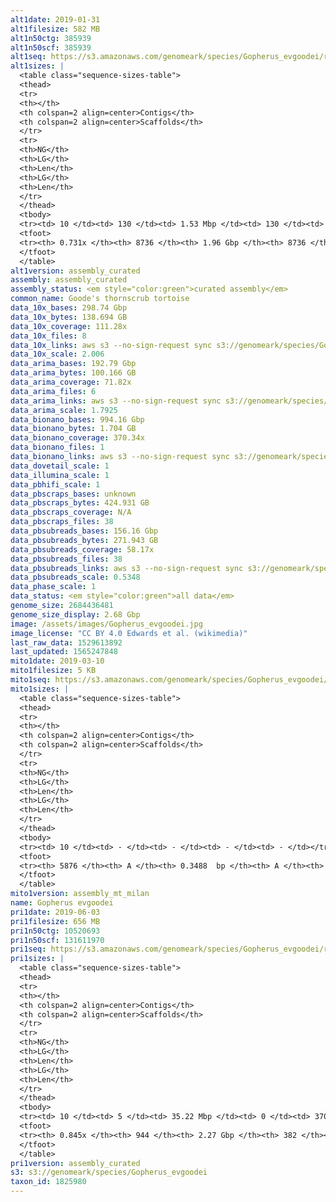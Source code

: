 ```yaml
---
alt1date: 2019-01-31
alt1filesize: 582 MB
alt1n50ctg: 385939
alt1n50scf: 385939
alt1seq: https://s3.amazonaws.com/genomeark/species/Gopherus_evgoodei/rGopEvg1/assembly_curated/rGopEvg1.alt.cur.20190131.fasta.gz
alt1sizes: |
  <table class="sequence-sizes-table">
  <thead>
  <tr>
  <th></th>
  <th colspan=2 align=center>Contigs</th>
  <th colspan=2 align=center>Scaffolds</th>
  </tr>
  <tr>
  <th>NG</th>
  <th>LG</th>
  <th>Len</th>
  <th>LG</th>
  <th>Len</th>
  </tr>
  </thead>
  <tbody>
  <tr><td> 10 </td><td> 130 </td><td> 1.53 Mbp </td><td> 130 </td><td> 1.53 Mbp </td></tr>  <tr><td> 20 </td><td> 339 </td><td> 1.10 Mbp </td><td> 339 </td><td> 1.10 Mbp </td></tr>  <tr><td> 30 </td><td> 624 </td><td> 0.81 Mbp </td><td> 624 </td><td> 0.81 Mbp </td></tr>  <tr><td> 40 </td><td> 1015 </td><td> 0.58 Mbp </td><td> 1015 </td><td> 0.58 Mbp </td></tr>  <tr style="background-color:#cccccc;"><td> 50 </td><td> 1583 </td><td> 0.39 Mbp </td><td> 1583 </td><td> 0.39 Mbp </td></tr>  <tr><td> 60 </td><td> 2546 </td><td> 0.19 Mbp </td><td> 2546 </td><td> 0.19 Mbp </td></tr>  <tr><td> 70 </td><td> 5712 </td><td> 41.51 Kbp </td><td> 5712 </td><td> 41.51 Kbp </td></tr>  <tr><td> 80 </td><td> - </td><td> - </td><td> - </td><td> - </td></tr>  <tr><td> 90 </td><td> - </td><td> - </td><td> - </td><td> - </td></tr>  <tr><td> 100 </td><td> - </td><td> - </td><td> - </td><td> - </td></tr>  </tbody>
  <tfoot>
  <tr><th> 0.731x </th><th> 8736 </th><th> 1.96 Gbp </th><th> 8736 </th><th> 1.96 Gbp </th></tr>
  </tfoot>
  </table>
alt1version: assembly_curated
assembly: assembly_curated
assembly_status: <em style="color:green">curated assembly</em>
common_name: Goode's thornscrub tortoise
data_10x_bases: 298.74 Gbp
data_10x_bytes: 138.694 GB
data_10x_coverage: 111.28x
data_10x_files: 8
data_10x_links: aws s3 --no-sign-request sync s3://genomeark/species/Gopherus_evgoodei/rGopEvg1/genomic_data/10x/ .<br>
data_10x_scale: 2.006
data_arima_bases: 192.79 Gbp
data_arima_bytes: 100.166 GB
data_arima_coverage: 71.82x
data_arima_files: 6
data_arima_links: aws s3 --no-sign-request sync s3://genomeark/species/Gopherus_evgoodei/rGopEvg1/genomic_data/arima/ .<br>
data_arima_scale: 1.7925
data_bionano_bases: 994.16 Gbp
data_bionano_bytes: 1.704 GB
data_bionano_coverage: 370.34x
data_bionano_files: 1
data_bionano_links: aws s3 --no-sign-request sync s3://genomeark/species/Gopherus_evgoodei/rGopEvg1/genomic_data/bionano/ .<br>
data_dovetail_scale: 1
data_illumina_scale: 1
data_pbhifi_scale: 1
data_pbscraps_bases: unknown
data_pbscraps_bytes: 424.931 GB
data_pbscraps_coverage: N/A
data_pbscraps_files: 38
data_pbsubreads_bases: 156.16 Gbp
data_pbsubreads_bytes: 271.943 GB
data_pbsubreads_coverage: 58.17x
data_pbsubreads_files: 38
data_pbsubreads_links: aws s3 --no-sign-request sync s3://genomeark/species/Gopherus_evgoodei/rGopEvg1/genomic_data/pacbio/ . --exclude "*scraps.bam* --exclude "*ccs.bam*"<br>
data_pbsubreads_scale: 0.5348
data_phase_scale: 1
data_status: <em style="color:green">all data</em>
genome_size: 2684436481
genome_size_display: 2.68 Gbp
image: /assets/images/Gopherus_evgoodei.jpg
image_license: "CC BY 4.0 Edwards et al. (wikimedia)"
last_raw_data: 1529613892
last_updated: 1565247848
mito1date: 2019-03-10
mito1filesize: 5 KB
mito1seq: https://s3.amazonaws.com/genomeark/species/Gopherus_evgoodei/rGopEvg1/assembly_mt_milan/rGopEvg1.MT.20190310.fasta.gz
mito1sizes: |
  <table class="sequence-sizes-table">
  <thead>
  <tr>
  <th></th>
  <th colspan=2 align=center>Contigs</th>
  <th colspan=2 align=center>Scaffolds</th>
  </tr>
  <tr>
  <th>NG</th>
  <th>LG</th>
  <th>Len</th>
  <th>LG</th>
  <th>Len</th>
  </tr>
  </thead>
  <tbody>
  <tr><td> 10 </td><td> - </td><td> - </td><td> - </td><td> - </td></tr>  <tr><td> 20 </td><td> - </td><td> - </td><td> - </td><td> - </td></tr>  <tr><td> 30 </td><td> - </td><td> - </td><td> - </td><td> - </td></tr>  <tr><td> 40 </td><td> - </td><td> - </td><td> - </td><td> - </td></tr>  <tr style="background-color:#cccccc;"><td> 50 </td><td> - </td><td style="background-color:#ff8888;"> - </td><td> - </td><td style="background-color:#ff8888;"> - </td></tr>  <tr><td> 60 </td><td> - </td><td> - </td><td> - </td><td> - </td></tr>  <tr><td> 70 </td><td> - </td><td> - </td><td> - </td><td> - </td></tr>  <tr><td> 80 </td><td> - </td><td> - </td><td> - </td><td> - </td></tr>  <tr><td> 90 </td><td> - </td><td> - </td><td> - </td><td> - </td></tr>  <tr><td> 100 </td><td> - </td><td> - </td><td> - </td><td> - </td></tr>  </tbody>
  <tfoot>
  <tr><th> 5876 </th><th> A </th><th> 0.3488  bp </th><th> A </th><th> 0.3488  bp </th></tr>
  </tfoot>
  </table>
mito1version: assembly_mt_milan
name: Gopherus evgoodei
pri1date: 2019-06-03
pri1filesize: 656 MB
pri1n50ctg: 10520693
pri1n50scf: 131611970
pri1seq: https://s3.amazonaws.com/genomeark/species/Gopherus_evgoodei/rGopEvg1/assembly_curated/rGopEvg1.pri.cur.20190603.fasta.gz
pri1sizes: |
  <table class="sequence-sizes-table">
  <thead>
  <tr>
  <th></th>
  <th colspan=2 align=center>Contigs</th>
  <th colspan=2 align=center>Scaffolds</th>
  </tr>
  <tr>
  <th>NG</th>
  <th>LG</th>
  <th>Len</th>
  <th>LG</th>
  <th>Len</th>
  </tr>
  </thead>
  <tbody>
  <tr><td> 10 </td><td> 5 </td><td> 35.22 Mbp </td><td> 0 </td><td> 370.34 Mbp </td></tr>  <tr><td> 20 </td><td> 15 </td><td> 24.11 Mbp </td><td> 1 </td><td> 299.45 Mbp </td></tr>  <tr><td> 30 </td><td> 29 </td><td> 16.81 Mbp </td><td> 2 </td><td> 225.14 Mbp </td></tr>  <tr><td> 40 </td><td> 47 </td><td> 13.53 Mbp </td><td> 4 </td><td> 147.43 Mbp </td></tr>  <tr style="background-color:#cccccc;"><td> 50 </td><td> 69 </td><td style="background-color:#88ff88;"> 10.52 Mbp </td><td> 6 </td><td style="background-color:#88ff88;"> 131.61 Mbp </td></tr>  <tr><td> 60 </td><td> 101 </td><td> 6.90 Mbp </td><td> 8 </td><td> 108.93 Mbp </td></tr>  <tr><td> 70 </td><td> 149 </td><td> 4.21 Mbp </td><td> 11 </td><td> 44.29 Mbp </td></tr>  <tr><td> 80 </td><td> 260 </td><td> 1.12 Mbp </td><td> 21 </td><td> 17.27 Mbp </td></tr>  <tr><td> 90 </td><td> - </td><td> - </td><td> - </td><td> - </td></tr>  <tr><td> 100 </td><td> - </td><td> - </td><td> - </td><td> - </td></tr>  </tbody>
  <tfoot>
  <tr><th> 0.845x </th><th> 944 </th><th> 2.27 Gbp </th><th> 382 </th><th> 2.30 Gbp </th></tr>
  </tfoot>
  </table>
pri1version: assembly_curated
s3: s3://genomeark/species/Gopherus_evgoodei
taxon_id: 1825980
---
```

